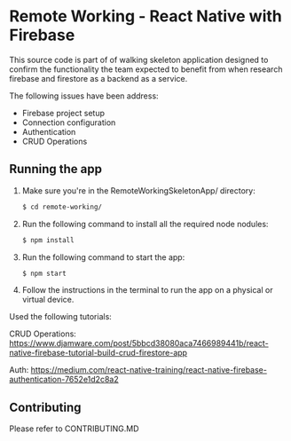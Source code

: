 # Remote Working - React Native with Firebase

This source code is part of of walking skeleton application designed to confirm the functionality the team expected to benefit from when research firebase and firestore as a backend as a service.

The following issues have been address:

- Firebase project setup
- Connection configuration
- Authentication
- CRUD Operations

## Running the app

1. Make sure you're in the RemoteWorkingSkeletonApp/ directory:

   ```sh
   $ cd remote-working/
   ```

2. Run the following command to install all the required node nodules:

   ```sh
   $ npm install
   ```

3) Run the following command to start the app:

   ```sh
   $ npm start
   ```

4) Follow the instructions in the terminal to run the app on a physical or virtual device.

Used the following tutorials:

CRUD Operations: https://www.djamware.com/post/5bbcd38080aca7466989441b/react-native-firebase-tutorial-build-crud-firestore-app

Auth: https://medium.com/react-native-training/react-native-firebase-authentication-7652e1d2c8a2

## Contributing

Please refer to CONTRIBUTING.MD

